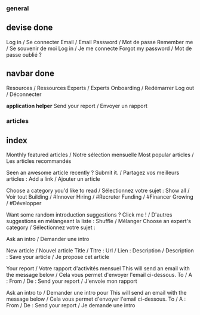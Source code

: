 ### general
**devise done**
---
Log in / Se connecter
Email / Email
Password / Mot de passe
Remember me / Se souvenir de moi
Log in / Je me connecte
Forgot my password / Mot de passe oublié ?

**navbar done**
---
Resources / Ressources
Experts / Experts
Onboarding / Redémarrer
Log out / Déconnecter

**application helper**
Send your report / Envoyer un rapport

### articles
**index**
---
Monthly featured articles / Notre sélection mensuelle
Most popular articles / Les articles recommandés


Seen an awesome article recently ? Submit it. / Partagez vos meilleurs articles :
Add a link / Ajouter un article

Choose a category you'd like to read / Sélectionnez votre sujet :
Show all / Voir tout
Building / #Innover
Hiring / #Recruter
Funding / #Financer
Growing / #Développer

Want some random introduction suggestions ? Click me ! / D'autres suggestions en mélangeant la liste :
Shuffle / Mélanger
Choose an expert's category / Sélectionnez votre sujet :

Ask an intro / Demander une intro

New article / Nouvel article
Title / Titre :
Url / Lien :
Description / Description :
Save your article / Je propose cet article

Your report / Votre rapport d'activités mensuel
This will send an email with the message below / Cela vous permet d'envoyer l'email ci-dessous.
To / A :
 From / De :
Send your report / J'envoie mon rapport

Ask an intro to / Demander une intro pour
This will send an email with the message below / Cela vous permet d'envoyer l'email ci-dessous.
To / A :
From / De :
Send your report / Je demande une intro
